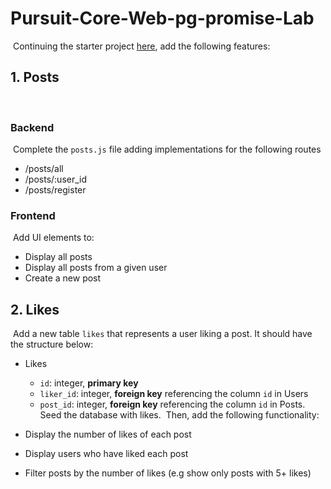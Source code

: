 # Pursuit-Core-Web-pg-promise-Lab

​
Continuing the starter project [here](https://github.com/joinpursuit/Pursuit-Core-Web-pg-promise-Intro/tree/master), add the following features:
​

## 1. Posts

​

### Backend

​
Complete the `posts.js` file adding implementations for the following routes
​

- /posts/all
- /posts/:user_id
- /posts/register
  ​

### Frontend

​
Add UI elements to:
​

- Display all posts
- Display all posts from a given user
- Create a new post
  ​

## 2. Likes

​
Add a new table `likes` that represents a user liking a post. It should have the structure below:
​

- Likes
  - `id`: integer, **primary key**
  - `liker_id`: integer, **foreign key** referencing the column `id` in Users
  - `post_id`: integer, **foreign key** referencing the column `id` in Posts.
    ​
    Seed the database with likes.
    ​
    Then, add the following functionality:
    ​
- Display the number of likes of each post

- Display users who have liked each post
- Filter posts by the number of likes (e.g show only posts with 5+ likes)
